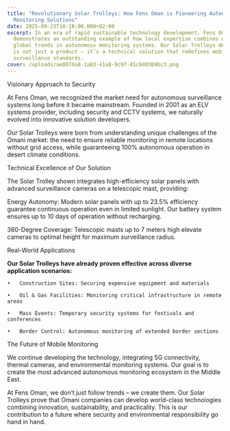 ```yaml
---
title: "Revolutionary Solar Trolleys: How Fens Oman is Pioneering Autonomous
  Monitoring Solutions"
date: 2025-09-23T10:18:00.000+02:00
excerpt: In an era of rapid sustainable technology development, Fens Oman
  demonstrates an outstanding example of how local expertise combines with
  global trends in autonomous monitoring systems. Our Solar Trolleys development
  is not just a product – it’s a technical solution that redefines mobile
  surveillance standards.
cover: /uploads/ae0074a8-1a83-41a8-9c97-45c9403b9bc3.png
---
```

Visionary Approach to Security

At Fens Oman, we recognized the market need for autonomous surveillance systems long before it became mainstream. Founded in 2001 as an ELV systems provider, including security and CCTV systems, we naturally evolved into innovative solution developers.

Our Solar Trolleys were born from understanding unique challenges of the Omani market: the need to ensure reliable monitoring in remote locations without grid access, while guaranteeing 100% autonomous operation in desert climate conditions.

Technical Excellence of Our Solution

The Solar Trolley shown integrates high-efficiency solar panels with advanced surveillance cameras on a telescopic mast, providing:

Energy Autonomy: Modern solar panels with up to 23.5% efficiency guarantee continuous operation even in limited sunlight. Our battery system ensures up to 10 days of operation without recharging.

360-Degree Coverage: Telescopic masts up to 7 meters high elevate cameras to optimal height for maximum surveillance radius.

Real-World Applications

**Our Solar Trolleys have already proven effective across diverse application scenarios:**

	•	Construction Sites: Securing expensive equipment and materials

	•	Oil & Gas Facilities: Monitoring critical infrastructure in remote areas

	•	Mass Events: Temporary security systems for festivals and conferences

	•	Border Control: Autonomous monitoring of extended border sections

The Future of Mobile Monitoring

We continue developing the technology, integrating 5G connectivity, thermal cameras, and environmental monitoring systems. Our goal is to create the most advanced autonomous monitoring ecosystem in the Middle East.

At Fens Oman, we don’t just follow trends – we create them. Our Solar Trolleys prove that Omani companies can develop world-class technologies combining innovation, sustainability, and practicality. This is our contribution to a future where security and environmental responsibility go hand in hand.
